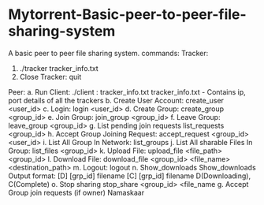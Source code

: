 # Mytorrent-Basic-peer-to-peer-file-sharing-system 

A basic peer to peer file sharing system.
commands:
Tracker:
1. ./tracker tracker_info.txt
2. Close Tracker:
quit

Peer:
a. Run Client:
./client <IP>:<PORT> tracker_info.txt
tracker_info.txt - Contains ip, port details of all the trackers
b. Create User Account:
create_user <user_id> <passwd>
c. Login:
login <user_id> <passwd>
d. Create Group:
create_group <group_id>
e. Join Group:
join_group <group_id>
f. Leave Group:
leave_group <group_id>
g. List pending join requests
list_requests <group_id>
h. Accept Group Joining Request:
accept_request <group_id> <user_id>
i. List All Group In Network:
list_groups
j. List All sharable Files In Group:
list_files <group_id>
k. Upload File:
upload_file <file_path> <group_id>
l. Download File:
download_file <group_id> <file_name> <destination_path>
m. Logout:
logout
n. Show_downloads
Show_downloads
Output format:
[D] [grp_id] filename
[C] [grp_id] filename
D(Downloading), C(Complete)
o. Stop sharing
stop_share <group_id> <file_name
g. Accept Group join requests (if owner)
Namaskaar

